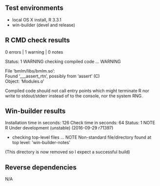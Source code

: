 ## Test environments
* local OS X install, R 3.3.1
* win-builder (devel and release)

## R CMD check results

0 errors | 1 warning  | 0 notes

Status: 1 WARNING
checking compiled code ... WARNING

File ‘bmlm/libs/bmlm.so’:  
  Found ‘___assert_rtn’, possibly from ‘assert’ (C)  
    Object: ‘Modules.o’  

Compiled code should not call entry points which might terminate R nor
write to stdout/stderr instead of to the console, nor the system RNG.

## Win-builder results

Installation time in seconds: 126
Check time in seconds: 64
Status: 1 NOTE
R Under development (unstable) (2016-09-29 r71397)

* checking top-level files ... NOTE
Non-standard file/directory found at top level:
  'win-builder-notes'
  
(This directory is now removed so I expect a successful build)

## Reverse dependencies

N/A


